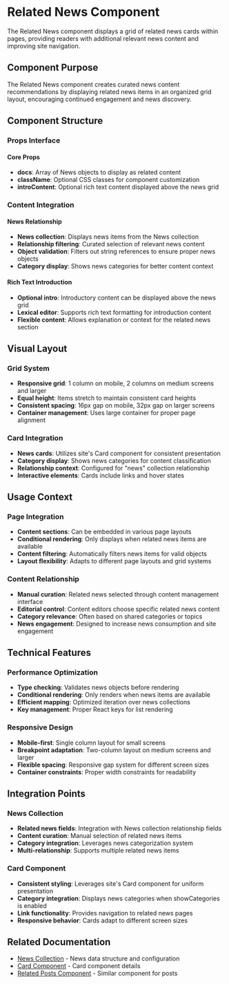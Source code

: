 # Related News Component

The Related News component displays a grid of related news cards within pages, providing readers with additional relevant news content and improving site navigation.

## Component Purpose

The Related News component creates curated news content recommendations by displaying related news items in an organized grid layout, encouraging continued engagement and news discovery.

## Component Structure

### Props Interface

#### Core Props
- **docs**: Array of News objects to display as related content
- **className**: Optional CSS classes for component customization
- **introContent**: Optional rich text content displayed above the news grid

### Content Integration

#### News Relationship
- **News collection**: Displays news items from the News collection
- **Relationship filtering**: Curated selection of relevant news content
- **Object validation**: Filters out string references to ensure proper news objects
- **Category display**: Shows news categories for better content context

#### Rich Text Introduction
- **Optional intro**: Introductory content can be displayed above the news grid
- **Lexical editor**: Supports rich text formatting for introduction content
- **Flexible content**: Allows explanation or context for the related news section

## Visual Layout

### Grid System
- **Responsive grid**: 1 column on mobile, 2 columns on medium screens and larger
- **Equal height**: Items stretch to maintain consistent card heights
- **Consistent spacing**: 16px gap on mobile, 32px gap on larger screens
- **Container management**: Uses large container for proper page alignment

### Card Integration
- **News cards**: Utilizes site's Card component for consistent presentation
- **Category display**: Shows news categories for content classification
- **Relationship context**: Configured for "news" collection relationship
- **Interactive elements**: Cards include links and hover states

## Usage Context

### Page Integration
- **Content sections**: Can be embedded in various page layouts
- **Conditional rendering**: Only displays when related news items are available
- **Content filtering**: Automatically filters news items for valid objects
- **Layout flexibility**: Adapts to different page layouts and grid systems

### Content Relationship
- **Manual curation**: Related news selected through content management interface
- **Editorial control**: Content editors choose specific related news content
- **Category relevance**: Often based on shared categories or topics
- **News engagement**: Designed to increase news consumption and site engagement

## Technical Features

### Performance Optimization
- **Type checking**: Validates news objects before rendering
- **Conditional rendering**: Only renders when news items are available
- **Efficient mapping**: Optimized iteration over news collections
- **Key management**: Proper React keys for list rendering

### Responsive Design
- **Mobile-first**: Single column layout for small screens
- **Breakpoint adaptation**: Two-column layout on medium screens and larger
- **Flexible spacing**: Responsive gap system for different screen sizes
- **Container constraints**: Proper width constraints for readability

## Integration Points

### News Collection
- **Related news fields**: Integration with News collection relationship fields
- **Content curation**: Manual selection of related news items
- **Category integration**: Leverages news categorization system
- **Multi-relationship**: Supports multiple related news items

### Card Component
- **Consistent styling**: Leverages site's Card component for uniform presentation
- **Category integration**: Displays news categories when showCategories is enabled
- **Link functionality**: Provides navigation to related news pages
- **Responsive behavior**: Cards adapt to different screen sizes

## Related Documentation

- [News Collection](../collections/news.md) - News data structure and configuration
- [Card Component](../components/card.md) - Card component details
- [Related Posts Component](./related-posts-component.md) - Similar component for posts